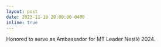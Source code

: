 ```yaml
---
layout: post
date: 2023-11-10 20:00:00-0400
inline: true
---
```

Honored to serve as Ambassador for MT Leader Nestlé 2024.